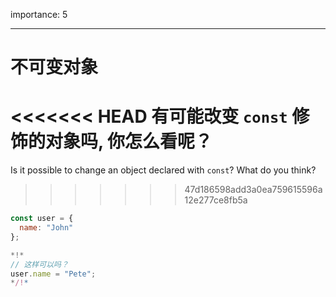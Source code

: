 importance: 5

---

# 不可变对象

<<<<<<< HEAD
有可能改变 `const` 修饰的对象吗, 你怎么看呢？
=======
Is it possible to change an object declared with `const`? What do you think?
>>>>>>> 47d186598add3a0ea759615596a12e277ce8fb5a

```js
const user = {
  name: "John"
};

*!*
// 这样可以吗？
user.name = "Pete";
*/!*
```
